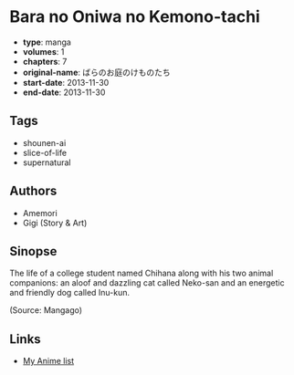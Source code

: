 # Bara no Oniwa no Kemono-tachi

-   **type**: manga
-   **volumes**: 1
-   **chapters**: 7
-   **original-name**: ばらのお庭のけものたち
-   **start-date**: 2013-11-30
-   **end-date**: 2013-11-30

## Tags

-   shounen-ai
-   slice-of-life
-   supernatural

## Authors

-   Amemori
-   Gigi (Story & Art)

## Sinopse

The life of a college student named Chihana along with his two animal companions: an aloof and dazzling cat called Neko-san and an energetic and friendly dog called Inu-kun.

(Source: Mangago)

## Links

-   [My Anime list](https://myanimelist.net/manga/123352/Bara_no_Oniwa_no_Kemono-tachi)
